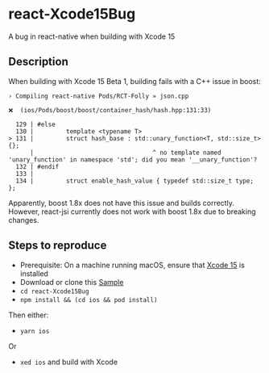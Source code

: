 # react-Xcode15Bug
A bug in react-native when building with Xcode 15

## Description

When building with Xcode 15 Beta 1, building fails with a C++ issue in boost:

```
› Compiling react-native Pods/RCT-Folly » json.cpp

❌  (ios/Pods/boost/boost/container_hash/hash.hpp:131:33)

  129 | #else
  130 |         template <typename T>
> 131 |         struct hash_base : std::unary_function<T, std::size_t> {};
      |                                 ^ no template named 'unary_function' in namespace 'std'; did you mean '__unary_function'?
  132 | #endif
  133 | 
  134 |         struct enable_hash_value { typedef std::size_t type; };

```

Apparently, boost 1.8x does not have this issue and builds correctly. However, react-jsi currently does not work with boost 1.8x due to breaking changes.

## Steps to reproduce

* Prerequisite: On a machine running macOS, ensure that [Xcode 15](https://developer.apple.com/download/all/?q=xcode%2015) is installed
* Download or clone this [Sample](https://github.com/below/react-Xcode15Bug)
* `cd react-Xcode15Bug`
* `npm install && (cd ios && pod install)`

Then either:
* `yarn ios`

Or
* `xed ios` and build with Xcode
